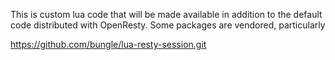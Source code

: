 This is custom lua code that will be made available in addition to the
default code distributed with OpenResty. Some packages are vendored,
particularly

https://github.com/bungle/lua-resty-session.git

